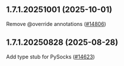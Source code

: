 ## 1.7.1.20251001 (2025-10-01)

Remove @override annotations ([#14806](https://github.com/python/typeshed/pull/14806))

## 1.7.1.20250828 (2025-08-28)

Add type stub for PySocks ([#14623](https://github.com/python/typeshed/pull/14623))

